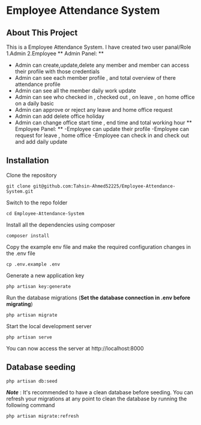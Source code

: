 # Employee Attendance System

## About This Project
This is a Employee Attendance System. I have created two user panal/Role
    1.Admin 
    2.Employee
** Admin Panel: **
- Admin can create,update,delete any member and member can access their profile with those credentials 
- Admin can see each member  profile , and total overview of there attendance profile
- Admin can see all the member daily work update
- Admin can see who checked in , checked out , on leave , on home office on a daily basic 
- Admin can approve or reject any leave and home office request 
- Admin can add delete office holiday 
- Admin can change office start time , end time and total working hour 
** Employee Panel: **
-Employee can update their profile 
-Employee can request for leave , home office 
-Employee can check in and check out and add daily update






## Installation



Clone the repository

    git clone git@github.com:Tahsin-Ahmed52225/Employee-Attendance-System.git

Switch to the repo folder

    cd Employee-Attendance-System 

Install all the dependencies using composer

    composer install

Copy the example env file and make the required configuration changes in the .env file

    cp .env.example .env

Generate a new application key

    php artisan key:generate

Run the database migrations (**Set the database connection in .env before migrating**)

    php artisan migrate

Start the local development server

    php artisan serve

You can now access the server at http://localhost:8000


## Database seeding

    php artisan db:seed

***Note*** : It's recommended to have a clean database before seeding. You can refresh your migrations at any point to clean the database by running the following command

    php artisan migrate:refresh
    


